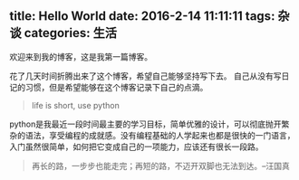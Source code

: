 title: Hello World
date: 2016-2-14 11:11:11
tags: 杂谈
categories: 生活
---
欢迎来到我的博客，这是我第一篇博客。

花了几天时间折腾出来了这个博客，希望自己能够坚持写下去。
自己从没有写日记的习惯，但是希望能够在这个博客记录下自己的点滴。

> life is short, use python

python是我最近一段时间最主要的学习目标，简单优雅的设计，可以彻底抛开繁杂的语法，享受编程的成就感。没有编程基础的人学起来也都是很快的一门语言，
入门虽然很简单，如何把它变成自己的一项能力，应该还有很长一段路。


> 再长的路，一步步也能走完；再短的路，不迈开双脚也无法到达。–汪国真
